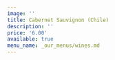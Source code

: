 ```yaml
---
image: ''
title: Cabernet Sauvignon (Chile)
description: ''
price: '6.00'
available: true
menu_name: _our_menus/wines.md
---
```

